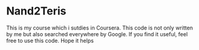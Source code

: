 # Nand2Teris
This is my course which i sutdies in Coursera. This code is not only written by me but also searched everywhere by Google. If you find it useful, feel free to use this code. Hope it helps
